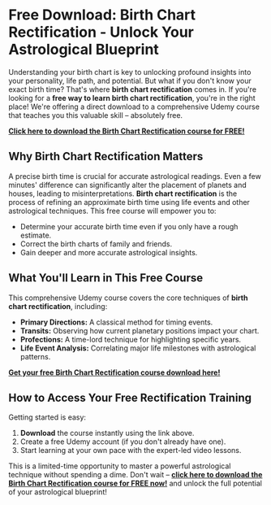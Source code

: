 # Free Download: Birth Chart Rectification - Unlock Your Astrological Blueprint

Understanding your birth chart is key to unlocking profound insights into your personality, life path, and potential. But what if you don't know your exact birth time? That's where **birth chart rectification** comes in. If you're looking for a **free way to learn birth chart rectification**, you're in the right place!  We're offering a direct download to a comprehensive Udemy course that teaches you this valuable skill – absolutely free.

[**Click here to download the Birth Chart Rectification course for FREE!**](https://udemywork.com/birth-chart-rectification)

## Why Birth Chart Rectification Matters

A precise birth time is crucial for accurate astrological readings.  Even a few minutes' difference can significantly alter the placement of planets and houses, leading to misinterpretations. **Birth chart rectification** is the process of refining an approximate birth time using life events and other astrological techniques. This free course will empower you to:

*   Determine your accurate birth time even if you only have a rough estimate.
*   Correct the birth charts of family and friends.
*   Gain deeper and more accurate astrological insights.

## What You'll Learn in This Free Course

This comprehensive Udemy course covers the core techniques of **birth chart rectification**, including:

*   **Primary Directions:** A classical method for timing events.
*   **Transits:** Observing how current planetary positions impact your chart.
*   **Profections:** A time-lord technique for highlighting specific years.
*   **Life Event Analysis:** Correlating major life milestones with astrological patterns.

[**Get your free Birth Chart Rectification course download here!**](https://udemywork.com/birth-chart-rectification)

## How to Access Your Free Rectification Training

Getting started is easy:

1.  **Download** the course instantly using the link above.
2.  Create a free Udemy account (if you don't already have one).
3.  Start learning at your own pace with the expert-led video lessons.

This is a limited-time opportunity to master a powerful astrological technique without spending a dime.  Don't wait – **[click here to download the Birth Chart Rectification course for FREE now!](https://udemywork.com/birth-chart-rectification)** and unlock the full potential of your astrological blueprint!
